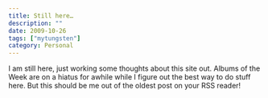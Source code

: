 ```yaml
---
title: Still here…
description: ""
date: 2009-10-26
tags: ["mytungsten"]
category: Personal
---
```



I am still here, just working some thoughts about this site out. Albums of the Week are on a hiatus for awhile while I figure out the best way to do stuff here. But this should be me out of the oldest post on your RSS reader!
